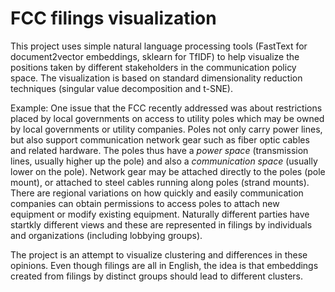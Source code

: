 # FCC filings visualization
This project uses simple natural language processing tools (FastText for document2vector embeddings, sklearn for TfIDF) to help visualize the positions taken by different stakeholders in the communication policy space. The visualization is based on standard dimensionality reduction techniques (singular value decomposition and t-SNE).

Example: One issue that the FCC recently addressed was about restrictions placed by local governments on access to utility poles which may be owned by local governments or utility companies. Poles not only carry power lines, but also support communication network gear such as fiber optic cables and related hardware. The poles thus have a *power space* (transmission lines, usually higher up the pole) and also a *communication space* (usually lower on the pole). Network gear may be attached directly to the poles (pole mount), or attached to steel cables running along poles (strand mounts). There are regional variations on how quickly and easily communication companies can obtain permissions to access poles to attach new equipment or modify existing equipment. Naturally different parties have startkly different views and these are represented in filings by individuals and organizations (including lobbying groups).  

The project is an attempt to visualize clustering and differences in these opinions. Even though filings are all in English, the idea is that embeddings created from filings by distinct groups should lead to different clusters. 
